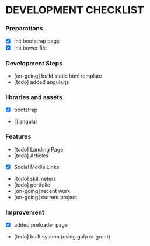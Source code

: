 # DEVELOPMENT CHECKLIST

### Preparations
- [x] init bootstrap page
- [x] init bower file

### Development Steps
- [on-going] build static html template
- [todo] added angularjs

### libraries and assets
- [x] bootstrap
- [] angular

### Features
- [todo] Landing Page
- [todo] Articles
- [x] Social Media Links
- [todo] skillmeters
- [todo] portfolio
- [on-going] recent work
- [on-going] current project

### Improvement
- [x] added preloader page
- [todo] built system (using gulp or grunt)